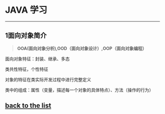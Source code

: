 # JAVA 学习 #
----------
## 1面向对象简介 ##

	

> **OOA(面向对象分析),OOD（面向对象设计）,OOP（面向对象编程）**

面向对象特征：封装、继承、多态

类共性特征，个性特征

对象的特征在类实际开发过程中进行完整定义

类中的组成：属性（变量，描述每一个对象的具体特点）、方法（操作的行为）



## [back to the list](learnJava)
